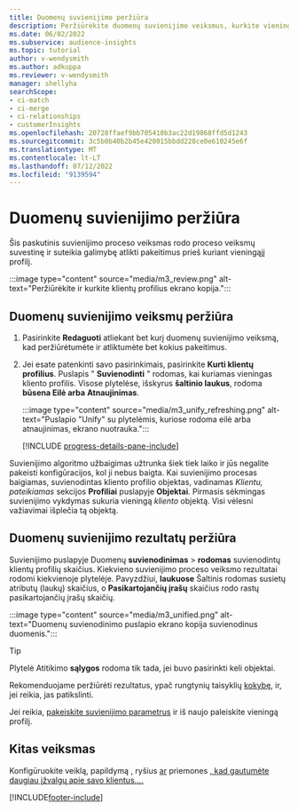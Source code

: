 ```yaml
---
title: Duomenų suvienijimo peržiūra
description: Peržiūrėkite duomenų suvienijimo veiksmus, kurkite vieningus klientų profilius ir peržiūrėkite rezultatus
ms.date: 06/02/2022
ms.subservice: audience-insights
ms.topic: tutorial
author: v-wendysmith
ms.author: adkuppa
ms.reviewer: v-wendysmith
manager: shellyha
searchScope:
- ci-match
- ci-merge
- ci-relationships
- customerInsights
ms.openlocfilehash: 20728ffaef9bb705410b3ac22d19868ffd5d1243
ms.sourcegitcommit: 3c5b0b40b2b45e420015bbdd228ce0e610245e6f
ms.translationtype: MT
ms.contentlocale: lt-LT
ms.lasthandoff: 07/12/2022
ms.locfileid: "9139594"
---
```

# <a name="review-data-unification"></a>Duomenų suvienijimo peržiūra

Šis paskutinis suvienijimo proceso veiksmas rodo proceso veiksmų suvestinę ir suteikia galimybę atlikti pakeitimus prieš kuriant vieningąjį profilį.

:::image type="content" source="media/m3_review.png" alt-text="Peržiūrėkite ir kurkite klientų profilius ekrano kopija.":::

## <a name="review-the-data-unification-steps"></a>Duomenų suvienijimo veiksmų peržiūra

1. Pasirinkite **Redaguoti** atliekant bet kurį duomenų suvienijimo veiksmą, kad peržiūrėtumėte ir atliktumėte bet kokius pakeitimus.

1. Jei esate patenkinti savo pasirinkimais, pasirinkite **Kurti klientų profilius**. Puslapis " **Suvienodinti** " rodomas, kai kuriamas vieningas kliento profilis. Visose plytelėse, išskyrus **šaltinio laukus**, rodoma **būsena Eilė arba** **Atnaujinimas**.

   :::image type="content" source="media/m3_unify_refreshing.png" alt-text="Puslapio &quot;Unify&quot; su plytelėmis, kuriose rodoma eilė arba atnaujinimas, ekrano nuotrauka.":::

   [!INCLUDE [progress-details-pane-include](includes/progress-details-pane.md)]

Suvienijimo algoritmo užbaigimas užtrunka šiek tiek laiko ir jūs negalite pakeisti konfigūracijos, kol ji nebus baigta. Kai suvienijimo procesas baigiamas, suvienodintas kliento profilio objektas, vadinamas *Klientu, pateikiamas* sekcijos **Profiliai** puslapyje **Objektai**. Pirmasis sėkmingas suvienijimo vykdymas sukuria vieningą *kliento* objektą. Visi vėlesni važiavimai išplečia tą objektą.

## <a name="review-the-results-of-data-unification"></a>Duomenų suvienijimo rezultatų peržiūra

Suvienijimo puslapyje Duomenų **suvienodinimas** > **rodomas** suvienodintų klientų profilių skaičius. Kiekvieno suvienijimo proceso veiksmo rezultatai rodomi kiekvienoje plytelėje. Pavyzdžiui, **laukuose** Šaltinis rodomas susietų atributų (laukų) skaičius, o **Pasikartojančių įrašų** skaičius rodo rastų pasikartojančių įrašų skaičių.

:::image type="content" source="media/m3_unified.png" alt-text="Duomenų suvienodinimo puslapio ekrano kopija suvienodinus duomenis.":::

> [!TIP]
> Plytelė Atitikimo **sąlygos** rodoma tik tada, jei buvo pasirinkti keli objektai.

Rekomenduojame peržiūrėti rezultatus, ypač rungtynių taisyklių [kokybę](data-unification-update.md#manage-match-rules), ir, jei reikia, jas patikslinti.

Jei reikia, [pakeiskite suvienijimo parametrus](data-unification-update.md) ir iš naujo paleiskite vieningą profilį.

## <a name="next-step"></a>Kitas veiksmas

Konfigūruokite veiklą, papildymą [,](activities.md) ryšius [ar](enrichment-hub.md) priemones [, kad gautumėte daugiau įžvalgų apie savo klientus.](relationships.md)[...](measures.md)

[!INCLUDE[footer-include](includes/footer-banner.md)]
